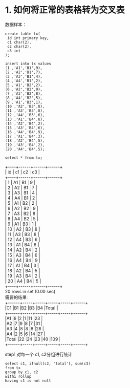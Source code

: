 # 1. 如何将正常的表格转为交叉表
数据样本：
```mysql
create table tx(
 id int primary key,
 c1 char(2),
 c2 char(2),
 c3 int
);
```
 
```mysql
insert into tx values
(1 ,'A1','B1',9),
(2 ,'A2','B1',7),
(3 ,'A3','B1',4),
(4 ,'A4','B1',2),
(5 ,'A1','B2',2),
(6 ,'A2','B2',9),
(7 ,'A3','B2',8),
(8 ,'A4','B2',5),
(9 ,'A1','B3',1),
(10 ,'A2','B3',8),
(11 ,'A3','B3',8),
(12 ,'A4','B3',6),
(13 ,'A1','B4',8),
(14 ,'A2','B4',2),
(15 ,'A3','B4',6),
(16 ,'A4','B4',9),
(17 ,'A1','B4',3),
(18 ,'A2','B4',5),
(19 ,'A3','B4',2),
(20 ,'A4','B4',5);
```
 
```mysql
select * from tx;
```
+----+------+------+------+  
| id | c1   | c2   | c3   |  
+----+------+------+------+  
|  1 | A1   | B1   |    9 |  
|  2 | A2   | B1   |    7 |  
|  3 | A3   | B1   |    4 |  
|  4 | A4   | B1   |    2 |  
|  5 | A1   | B2   |    2 |  
|  6 | A2   | B2   |    9 |  
|  7 | A3   | B2   |    8 |  
|  8 | A4   | B2   |    5 |  
|  9 | A1   | B3   |    1 |  
| 10 | A2   | B3   |    8 |  
| 11 | A3   | B3   |    8 |  
| 12 | A4   | B3   |    6 |  
| 13 | A1   | B4   |    8 |  
| 14 | A2   | B4   |    2 |  
| 15 | A3   | B4   |    6 |  
| 16 | A4   | B4   |    9 |  
| 17 | A1   | B4   |    3 |  
| 18 | A2   | B4   |    5 |  
| 19 | A3   | B4   |    2 |  
| 20 | A4   | B4   |    5 |  
+----+------+------+------+  
20 rows in set (0.00 sec)  
需要的结果:  
+------+-----+-----+-----+-----+------+    
|C1    |B1   |B2   |B3   |B4   |Total |    
+------+-----+-----+-----+-----+------+  
|A1    |9    |2    |1    |11   |23    |  
|A2    |7    |9    |8    |7    |31    |  
|A3    |4    |8    |8    |8    |28    |  
|A4    |2    |5    |6    |14   |27    |  
|Total |22   |24   |23   |40   |109   |  
+------+-----+-----+-----+-----+------+  


step1 对每一个 c1, c2分组进行统计  
```mysql
select c1, ifnull(c2, 'total'), sum(c3) 
from tx
group by c1, c2
withi rollup
having c1 is not null
```


